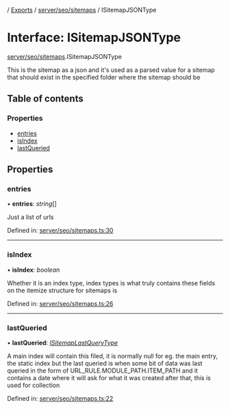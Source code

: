 [](../README.md) / [Exports](../modules.md) / [server/seo/sitemaps](../modules/server_seo_sitemaps.md) / ISitemapJSONType

# Interface: ISitemapJSONType

[server/seo/sitemaps](../modules/server_seo_sitemaps.md).ISitemapJSONType

This is the sitemap as a json and it's used as a parsed
value for a sitemap that should exist in the specified folder
where the sitemap should be

## Table of contents

### Properties

- [entries](server_seo_sitemaps.isitemapjsontype.md#entries)
- [isIndex](server_seo_sitemaps.isitemapjsontype.md#isindex)
- [lastQueried](server_seo_sitemaps.isitemapjsontype.md#lastqueried)

## Properties

### entries

• **entries**: *string*[]

Just a list of urls

Defined in: [server/seo/sitemaps.ts:30](https://github.com/onzag/itemize/blob/0569bdf2/server/seo/sitemaps.ts#L30)

___

### isIndex

• **isIndex**: *boolean*

Whether it is an index type, index types is what truly contains these fields on the itemize structure for sitemaps is

Defined in: [server/seo/sitemaps.ts:26](https://github.com/onzag/itemize/blob/0569bdf2/server/seo/sitemaps.ts#L26)

___

### lastQueried

• **lastQueried**: [*ISitemapLastQueryType*](server_seo_sitemaps.isitemaplastquerytype.md)

A main index will contain this filed, it is normally null for eg. the main entry, the static
index but the last queried is when some bit of data was last queried in the form of URL_RULE.MODULE_PATH.ITEM_PATH
and it contains a date where it will ask for what it was created after that, this is used for collection

Defined in: [server/seo/sitemaps.ts:22](https://github.com/onzag/itemize/blob/0569bdf2/server/seo/sitemaps.ts#L22)
